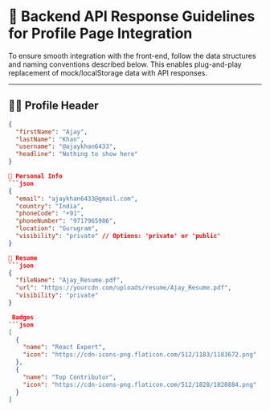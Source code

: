 # 📘 Backend API Response Guidelines for Profile Page Integration

To ensure smooth integration with the front-end, follow the data structures and naming conventions described below. This enables plug-and-play replacement of mock/localStorage data with API responses.

---

## 🧑‍💼 Profile Header

```json
{
  "firstName": "Ajay",
  "lastName": "Khan",
  "username": "@ajaykhan6433",
  "headline": "Nothing to show here"
}

📧 Personal Info
```json
{
  "email": "ajaykhan6433@gmail.com",
  "country": "India",
  "phoneCode": "+91",
  "phoneNumber": "9717965986",
  "location": "Gurugram",
  "visibility": "private" // Options: 'private' or 'public'
}

📄 Resume
```json
{
  "fileName": "Ajay_Resume.pdf",
  "url": "https://yourcdn.com/uploads/resume/Ajay_Resume.pdf",
  "visibility": "private"
}

 Badges
```json
[
  {
    "name": "React Expert",
    "icon": "https://cdn-icons-png.flaticon.com/512/1183/1183672.png"
  },
  {
    "name": "Top Contributor",
    "icon": "https://cdn-icons-png.flaticon.com/512/1828/1828884.png"
  }
]
